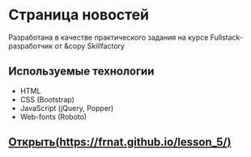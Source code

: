 # Страница новостей

Разработана в качестве практического задания на курсе Fullstack-разработчик от &copy Skillfactory

## Используемые технологии
* HTML
* CSS (Bootstrap)
* JavaScript (jQuery, Popper)
* Web-fonts (Roboto)


## [Открыть(https://frnat.github.io/lesson_5/)](https://github.com/FrNat/lesson_5.git)